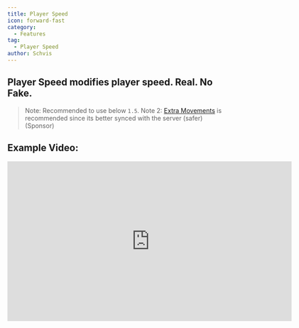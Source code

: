 ```yaml
---
title: Player Speed
icon: forward-fast
category:
  - Features
tag:
  - Player Speed
author: Schvis
---
```


## Player Speed modifies player speed. Real. No Fake.

> Note: Recommended to use below `1.5`.
> Note 2: [Extra Movements](extra-movements.md) is recommended since its better synced with the server (safer)(Sponsor)

## Example Video:

<iframe width="640" height="360" src="https://www.youtube.com/embed/HCxmOUMFRs8?list=PL5eI1Tb64p56g27qfYk7VuFTz4FK6YrKa" title="Korepi - Player Speed" frameborder="0" allow="accelerometer; autoplay; clipboard-write; encrypted-media; gyroscope; picture-in-picture; web-share" allowfullscreen></iframe>